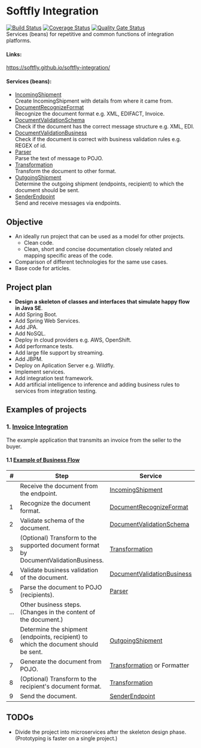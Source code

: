 # Softfly Integration
[![Build Status](https://travis-ci.com/softfly/softfly-integration.svg?branch=master)](https://travis-ci.com/softfly/softfly-integration)
[![Coverage Status](https://coveralls.io/repos/github/softfly/softfly-integration/badge.svg?branch=master)](https://coveralls.io/github/softfly/softfly-integration?branch=master)
[![Quality Gate Status](https://sonarcloud.io/api/project_badges/measure?project=pl.softfly.integ%3Asoftfly-integ&metric=alert_status)](https://sonarcloud.io/dashboard?id=pl.softfly.integ%3Asoftfly-integ)
<br/>
Services (beans) for repetitive and common functions of integration platforms.

#### Links:
https://softfly.github.io/softfly-integration/

#### Services (beans):
* [IncomingShipment](/softfly-integ-core/src/main/java/pl/softfly/integ/shipment/in)<br/>
Create IncomingShipment with details from where it came from.
* [DocumentRecognizeFormat](/softfly-integ-core/src/main/java/pl/softfly/integ/doc/recognize)<br/>
Recognize the document format e.g. XML, EDIFACT, Invoice.
* [DocumentValidationSchema](/softfly-integ-core/src/main/java/pl/softfly/integ/doc/validation/schema)<br/>
Check if the document has the correct message structure e.g. XML, EDI.
* [DocumentValidationBusiness](/softfly-integ-core/src/main/java/pl/softfly/integ/doc/validation/business)<br/>
Check if the document is correct with business validation rules e.g. REGEX of id.
* [Parser](/softfly-integ-core/src/main/java/pl/softfly/integ/doc/parser)<br/>
Parse the text of message to POJO.
* [Transformation](/softfly-integ-core/src/main/java/pl/softfly/integ/doc/transformation)<br/>
Transform the document to other format.
* [OutgoingShipment](/softfly-integ-core/src/main/java/pl/softfly/integ/shipment/out)<br/>
Determine the outgoing shipment (endpoints, recipient) to which the document should be sent.
* [SenderEndpoint](/softfly-integ-core/src/main/java/pl/softfly/integ/endpoint)<br/>
Send and receive messages via endpoints.

## Objective
* An ideally run project that can be used as a model for other projects.
  * Clean code.
  * Clean, short and concise documentation closely related and mapping specific areas of the code.
* Comparison of different technologies for the same use cases.
* Base code for articles.

## Project plan
* __Design a skeleton of classes and interfaces that simulate happy flow in Java SE__.
* Add Spring Boot.
* Add Spring Web Services.
* Add JPA.
* Add NoSQL.
* Deploy in cloud providers e.g. AWS, OpenShift.
* Add performance tests.
* Add large file support by streaming.
* Add JBPM.
* Deploy on Aplication Server e.g. Wildfly.
* Implement services.
* Add integration test framework.
* Add artificial intelligence to inference and adding business rules to services from integration testing.

## Examples of projects
### 1. [Invoice Integration](/softfly-integ-samples/softfly-integ-samples-invoice)
The example application that transmits an invoice from the seller to the buyer.

#### 1.1 [Example of Business Flow](softfly-integ-samples/softfly-integ-samples-invoice/softfly-integ-samples-invoice-java/src/main/java/pl/softfly/integ/samples/invoice/flows/ForwardDocumentFlowBean.java)
|#|Step|Service|
|-|-|-|
||Receive the document from the endpoint.|[IncomingShipment](/softfly-integ-core/src/main/java/pl/softfly/integ/shipment/in)|
|1|Recognize the document format.|[DocumentRecognizeFormat](/softfly-integ-core/src/main/java/pl/softfly/integ/doc/recognize)|
|2|Validate schema of the document.|[DocumentValidationSchema](/softfly-integ-core/src/main/java/pl/softfly/integ/doc/validation/schema)|
|3|(Optional) Transform to the supported document format by DocumentValidationBusiness.|[Transformation](/softfly-integ-core/src/main/java/pl/softfly/integ/doc/transformation)|
|4|Validate business validation of the document.|[DocumentValidationBusiness](/softfly-integ-core/src/main/java/pl/softfly/integ/doc/validation/business)|
|5|Parse the document to POJO (recipients).|[Parser](/softfly-integ-core/src/main/java/pl/softfly/integ/doc/parser)|
|...|Other business steps. (Changes in the content of the document.)||
|6|Determine the shipment (endpoints, recipient) to which the document should be sent.|[OutgoingShipment](/softfly-integ-core/src/main/java/pl/softfly/integ/shipment/out)|
|7|Generate the document from POJO.|[Transformation](/softfly-integ-core/src/main/java/pl/softfly/integ/doc/transformation) or Formatter|
|8|(Optional) Transform to the recipient's document format.|[Transformation](/softfly-integ-core/src/main/java/pl/softfly/integ/doc/transformation)|
|9|Send the document.|[SenderEndpoint](/softfly-integ-core/src/main/java/pl/softfly/integ/endpoint)|

## TODOs
* Divide the project into microservices after the skeleton design phase. (Prototyping is faster on a single project.)